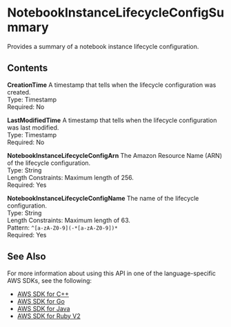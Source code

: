 # NotebookInstanceLifecycleConfigSummary<a name="API_NotebookInstanceLifecycleConfigSummary"></a>

Provides a summary of a notebook instance lifecycle configuration\.

## Contents<a name="API_NotebookInstanceLifecycleConfigSummary_Contents"></a>

 **CreationTime**   <a name="SageMaker-Type-NotebookInstanceLifecycleConfigSummary-CreationTime"></a>
A timestamp that tells when the lifecycle configuration was created\.  
Type: Timestamp  
Required: No

 **LastModifiedTime**   <a name="SageMaker-Type-NotebookInstanceLifecycleConfigSummary-LastModifiedTime"></a>
A timestamp that tells when the lifecycle configuration was last modified\.  
Type: Timestamp  
Required: No

 **NotebookInstanceLifecycleConfigArn**   <a name="SageMaker-Type-NotebookInstanceLifecycleConfigSummary-NotebookInstanceLifecycleConfigArn"></a>
The Amazon Resource Name \(ARN\) of the lifecycle configuration\.  
Type: String  
Length Constraints: Maximum length of 256\.  
Required: Yes

 **NotebookInstanceLifecycleConfigName**   <a name="SageMaker-Type-NotebookInstanceLifecycleConfigSummary-NotebookInstanceLifecycleConfigName"></a>
The name of the lifecycle configuration\.  
Type: String  
Length Constraints: Maximum length of 63\.  
Pattern: `^[a-zA-Z0-9](-*[a-zA-Z0-9])*`   
Required: Yes

## See Also<a name="API_NotebookInstanceLifecycleConfigSummary_SeeAlso"></a>

For more information about using this API in one of the language\-specific AWS SDKs, see the following:
+  [AWS SDK for C\+\+](https://docs.aws.amazon.com/goto/SdkForCpp/sagemaker-2017-07-24/NotebookInstanceLifecycleConfigSummary) 
+  [AWS SDK for Go](https://docs.aws.amazon.com/goto/SdkForGoV1/sagemaker-2017-07-24/NotebookInstanceLifecycleConfigSummary) 
+  [AWS SDK for Java](https://docs.aws.amazon.com/goto/SdkForJava/sagemaker-2017-07-24/NotebookInstanceLifecycleConfigSummary) 
+  [AWS SDK for Ruby V2](https://docs.aws.amazon.com/goto/SdkForRubyV2/sagemaker-2017-07-24/NotebookInstanceLifecycleConfigSummary) 